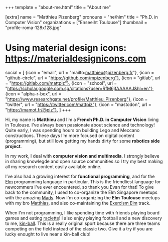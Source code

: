 +++
template = "about-me.html"
title = "About me"

[extra]
name = "Matthieu Pizenberg"
pronouns = "he/him"
title = "Ph.D. in Computer Vision"
organizations = ["Enseeiht Toulouse"]
thumbnail = "profile-roma-128x128.jpg"

# Using material design icons: https://materialdesignicons.com
social = [
	{icon = "email", url = "mailto:matthieu@pizenberg.fr"},
	{icon = "github-circle", url = "https://github.com/mpizenberg"},
	{icon = "gitlab", url = "https://gitlab.com/mattpiz"},
	{icon = "school", url = "https://scholar.google.com.sg/citations?user=RfM6jfAAAAAJ&hl=en"},
	{icon = "alpha-r-box", url = "https://www.researchgate.net/profile/Matthieu_Pizenberg"},
	{icon = "twitter", url = "https://twitter.com/mattpiz"},
	{icon = "mastodon", url = "https://mamot.fr/@piz"},
]
+++

Hi, my name is **Matthieu** and I’m a **French Ph.D. in Computer Vision** living in Toulouse.
I’ve always been passionate about science and technology!
Quite early, I was spending hours on building Lego and Meccano constructions.
These days I’m more focused on digital content (programming),
but still love getting my hands dirty for some **robotics side project**.

In my work, I deal with **computer vision and multimedia**.
I strongly believe in sharing knowlegde and open source communities
so I try my best making all my research content easily available online.

I’ve also had a growing interest for **functional programming**,
and for the [Elm][elm] programming language in particular.
This is the friendliest language for newcommers I've ever encountered,
so thank you Evan for that!
To give back to the community, I used to co-organize
the Elm Singapore meetups with the amazing [Mads][elm-sg].
Now I'm co-organizing the **Elm Toulouse** meetups with my bro [Matthias][elm-toulouse],
and also co-maintaining the [Exercism Elm][elm-exercism] track.

[elm]: https://elm-lang.org/
[elm-sg]: https://www.meetup.com/Elm-Singapore/members/25220742/
[elm-toulouse]: https://www.meetup.com/Elm-Toulouse/members/190445692/
[elm-exercism]: https://exercism.io/tracks/elm

When I'm not programming, I like spending time with friends
playing board games and eating [raclette][raclette]!
I also enjoy playing football and a new discovery to me, [kin-ball][kinball].
This is a really original sport because there are three teams competing
on the field instead of the classic two.
Give it a try if you are lucky enought to live near a kin-ball club!

[raclette]: https://fr.wikipedia.org/wiki/Raclette
[kinball]: https://en.wikipedia.org/wiki/Kin-Ball
